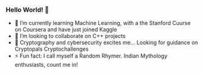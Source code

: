 ### Hello World! 👋

- 🌱 I’m currently learning Machine Learning, with a the Stanford Cuurse on Coursera and have just joined Kaggle
- :wave: I’m looking to collaborate on C++ projects
- 🔭 Cryptography and cybersecurity excites me... Looking for guidance on Cryptopals Cryptochallenges
- ⚡ Fun fact: I call myself a Random Rhymer. Indian Mythology enthusiasts, count me in!
<!--
**AtrikGit6174/AtrikGit6174** is a ✨ _special_ ✨ repository because its `README.md` (this file) appears on your GitHub profile.

Here are some ideas to get you started:

- 🔭 I’m currently working on 
- 🌱 I’m currently learning ...
- 👯 I’m looking to collaborate on ...
- 🤔 I’m looking for help with ...
- 💬 Ask me about ...
- 📫 How to reach me: ...
- 😄 Pronouns: ...
- ⚡ Fun fact: ...
-->
